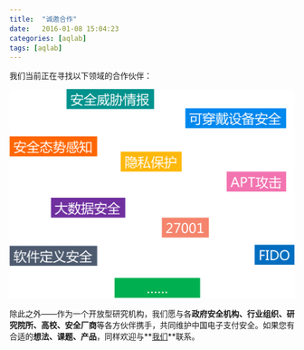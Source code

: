 ```yaml
---
title:  "诚邀合作"
date:   2016-01-08 15:04:23
categories: [aqlab]
tags: [aqlab]
---
```


我们当前正在寻找以下领域的合作伙伴：

![Alt text](/images/posts/我们还关心这些.png)

除此之外——作为一个开放型研究机构，我们愿与各**政府安全机构、行业组织、研究院所、高校、安全厂商**等各方伙伴携手，共同维护中国电子支付安全。如果您有合适的**想法、课题、产品**，同样欢迎与**[我们][email]**联系。

[email]:      aqlab@unionpay.com
